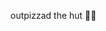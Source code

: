 outpizzad the hut 🍕🍕
<!---
SaltySempai/SaltySempai is a ✨ special ✨ repository because its `README.md` (this file) appears on your GitHub profile.
You can click the Preview link to take a look at your changes.
--->
